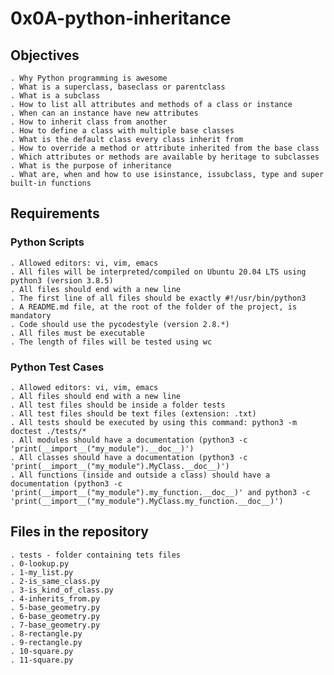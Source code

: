# 0x0A-python-inheritance

## Objectives

	. Why Python programming is awesome
	. What is a superclass, baseclass or parentclass
	. What is a subclass
	. How to list all attributes and methods of a class or instance
	. When can an instance have new attributes
	. How to inherit class from another
	. How to define a class with multiple base classes
	. What is the default class every class inherit from
	. How to override a method or attribute inherited from the base class
	. Which attributes or methods are available by heritage to subclasses
	. What is the purpose of inheritance
	. What are, when and how to use isinstance, issubclass, type and super built-in functions

## Requirements

### Python Scripts

	. Allowed editors: vi, vim, emacs
	. All files will be interpreted/compiled on Ubuntu 20.04 LTS using python3 (version 3.8.5)
	. All files should end with a new line
	. The first line of all files should be exactly #!/usr/bin/python3
	. A README.md file, at the root of the folder of the project, is mandatory
	. Code should use the pycodestyle (version 2.8.*)
	. All files must be executable
	. The length of files will be tested using wc

### Python Test Cases

	. Allowed editors: vi, vim, emacs
	. All files should end with a new line
	. All test files should be inside a folder tests
	. All test files should be text files (extension: .txt)
	. All tests should be executed by using this command: python3 -m doctest ./tests/*
	. All modules should have a documentation (python3 -c 'print(__import__("my_module").__doc__)')
	. All classes should have a documentation (python3 -c 'print(__import__("my_module").MyClass.__doc__)')
	. All functions (inside and outside a class) should have a documentation (python3 -c 'print(__import__("my_module").my_function.__doc__)' and python3 -c 'print(__import__("my_module").MyClass.my_function.__doc__)')


## Files in the repository

    . tests - folder containing tets files
	. 0-lookup.py
	. 1-my_list.py
	. 2-is_same_class.py
	. 3-is_kind_of_class.py
	. 4-inherits_from.py
	. 5-base_geometry.py
	. 6-base_geometry.py
	. 7-base_geometry.py
	. 8-rectangle.py
	. 9-rectangle.py
	. 10-square.py
	. 11-square.py
